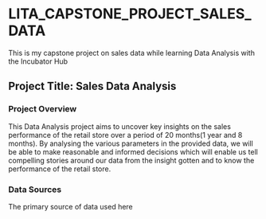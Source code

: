 # LITA_CAPSTONE_PROJECT_SALES_DATA
This is my capstone project on sales data while learning Data Analysis with the Incubator Hub
## Project Title: Sales Data Analysis
### Project Overview
This Data Analysis project aims to uncover key insights on the sales performance of the retail store over a period of 20 months(1 year and 8 months). By analysing the various parameters in the provided data, we will be able to make reasonable and informed decisions which will enable us tell compelling stories around our data from the insight gotten and to know the performance of the retail store.

### Data Sources
The primary source of data used here

### 
